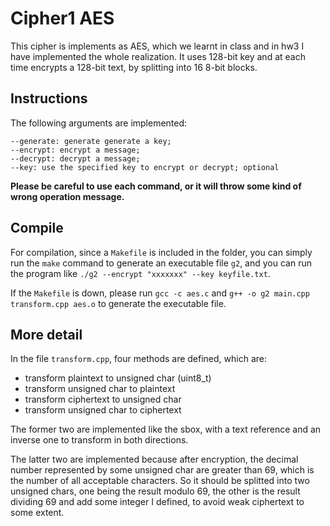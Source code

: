 # Cipher1 AES

This cipher is implements as AES, which we learnt in class and in hw3 I have implemented the whole realization. It uses 128-bit key and at each time encrypts a 128-bit text, by splitting into 16 8-bit blocks.

## Instructions

The following arguments are implemented:

```
--generate: generate generate a key;
--encrypt: encrypt a message;
--decrypt: decrypt a message;
--key: use the specified key to encrypt or decrypt; optional  
```

**Please be careful to use each command, or it will throw some kind of wrong operation message.**

## Compile

For compilation, since a ```Makefile``` is included in the folder, you can simply run the ```make``` command to generate an executable file ```g2```, and you can run the program like ```./g2 --encrypt "xxxxxxx" --key keyfile.txt```. 

If the ```Makefile``` is down, please run ```gcc -c aes.c``` and ```g++ -o g2 main.cpp transform.cpp aes.o``` to generate the executable file.

## More detail

In the file ```transform.cpp```, four methods are defined, which are:

* transform plaintext to unsigned char (uint8_t)
* transform unsigned char to plaintext
* transform ciphertext to unsigned char
* transform unsigned char to ciphertext

The former two are implemented like the sbox, with a text reference and an inverse one to transform in both directions.

The latter two are implemented because after encryption, the decimal number represented by some unsigned char are greater than 69, which is the number of all acceptable characters. So it should be splitted into two unsigned chars, one being the result modulo 69, the other is the result dividing 69 and add some integer I defined, to avoid weak ciphertext to some extent.